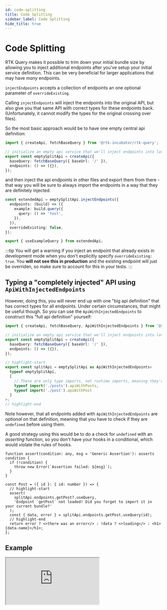```yaml
---
id: code-splitting
title: Code Splitting
sidebar_label: Code Splitting
hide_title: true
---
```


# Code Splitting

RTK Query makes it possible to trim down your initial bundle size by allowing you to inject additional endpoints after you've setup your initial service definition. This can be very beneficial for larger applications that may have _many_ endpoints.

`injectEndpoints` accepts a collection of endpoints an one optional parameter of `overrideExisting`.

Calling `injectEndpoints` will inject the endpoints into the original API, but also give you that same API with correct types for these endpoints back. (Unfortunately, it cannot modify the types for the original crossing over files).

So the most basic approach would be to have one empty central api definition:

```ts title="Basic setup"
import { createApi, fetchBaseQuery } from '@rtk-incubator/rtk-query';

// initialize an empty api service that we'll inject endpoints into later as needed
export const emptySplitApi = createApi({
  baseQuery: fetchBaseQuery({ baseUrl: '/' }),
  endpoints: () => ({}),
});
```

and then inject the api endpoints in other files and export them from there - that way you will be sure to always import the endpoints in a way that they are definitely injected.

```ts title="Injecting & exporting additional endpoints"
const extendedApi = emptySplitApi.injectEndpoints({
  endpoints: (build) => ({
    example: build.query({
      query: () => 'test',
    }),
  }),
  overrideExisting: false,
});

export { useExampleQuery } from extendedApi;
```

:::tip
You will get a warning if you inject an endpoint that already exists in development mode when you don't explicitly specify `overrideExisting: true`. You **will not see this in production** and the existing endpoint will just be overriden, so make sure to account for this in your tests.
:::

## Typing a "completely injected" API using `ApiWithInjectedEndpoints`

However, doing this, you will never end up with one "big api definition" that has correct types for all endpoints. Under certain circumstances, that might be useful though. So you can use the `ApiWithInjectedEndpoints` to construct this "full api definition" yourself:

```ts title="Declaring an API using ApiWithInjectedEndpoints"
import { createApi, fetchBaseQuery, ApiWithInjectedEndpoints } from '@rtk-incubator/rtk-query';

// initialize an empty api service that we'll inject endpoints into later as needed
export const emptySplitApi = createApi({
  baseQuery: fetchBaseQuery({ baseUrl: '/' }),
  endpoints: () => ({}),
});

// highlight-start
export const splitApi = emptySplitApi as ApiWithInjectedEndpoints<
  typeof emptySplitApi,
  [
    // These are only type imports, not runtime imports, meaning they're not included in the initial bundle
    typeof import('./posts').apiWithPosts,
    typeof import('./post').apiWithPost
  ]
>;
// highlight-end
```

Note however, that all endpoints added with `ApiWithInjectedEndpoints` are _optional_ on that definition, meaning that you have to check if they are `undefined` before using them.

A good strategy using this would be to do a check for `undefined` with an _asserting_ function, so you don't have your hooks in a conditional, which would violate the rules of hooks.

```tsx title="Using a type assertion"
function assert(condition: any, msg = 'Generic Assertion'): asserts condition {
  if (!condition) {
    throw new Error(`Assertion failed: ${msg}`);
  }
}

const Post = ({ id }: { id: number }) => {
  // highlight-start
  assert(
    splitApi.endpoints.getPost?.useQuery,
    'Endpoint `getPost` not loaded! Did you forget to import it in your current bundle?'
  );
  const { data, error } = splitApi.endpoints.getPost.useQuery(id);
  // highlight-end
  return error ? <>there was an error</> : !data ? <>loading</> : <h1>{data.name}</h1>;
};
```

## Example

<iframe
  src="https://codesandbox.io/embed/concepts-code-splitting-9cll0?fontsize=12&hidenavigation=1&theme=dark&module=%2Fsrc%2Ffeatures%2Fposts%2FPostsManager.tsx"
  style={{ width: '100%', height: '600px', border: 0, borderRadius: '4px', overflow: 'hidden' }}
     title="Concepts Code Splitting"
  allow="geolocation; microphone; camera; midi; vr; accelerometer; gyroscope; payment; ambient-light-sensor; encrypted-media; usb"
  sandbox="allow-modals allow-forms allow-popups allow-scripts allow-same-origin"
></iframe>
